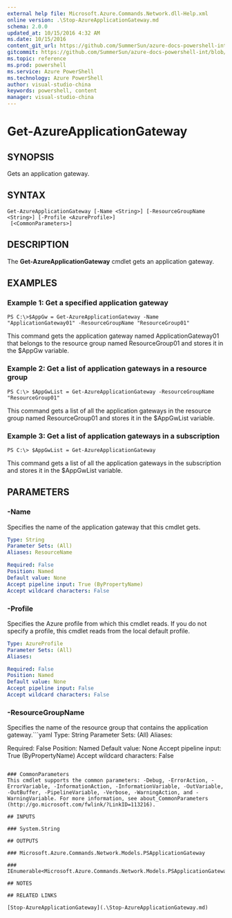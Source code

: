 ```yaml
---
external help file: Microsoft.Azure.Commands.Network.dll-Help.xml
online version: .\Stop-AzureApplicationGateway.md
schema: 2.0.0
updated_at: 10/15/2016 4:32 AM
ms.date: 10/15/2016
content_git_url: https://github.com/SummerSun/azure-docs-powershell-int/blob/master/azureps-cmdlets-docs/ResourceManager/AzureRM.Network/v0.9.8/CmdletMDs/Get-AzureApplicationGateway.md
gitcommit: https://github.com/SummerSun/azure-docs-powershell-int/blob/1bfd8e268acfc1799ad3f17c5a982578f54443cf/azureps-cmdlets-docs/ResourceManager/AzureRM.Network/v0.9.8/CmdletMDs/Get-AzureApplicationGateway.md
ms.topic: reference
ms.prod: powershell
ms.service: Azure PowerShell
ms.technology: Azure PowerShell
author: visual-studio-china
keywords: powershell, content
manager: visual-studio-china
---
```


# Get-AzureApplicationGateway

## SYNOPSIS
Gets an application gateway.

## SYNTAX

```
Get-AzureApplicationGateway [-Name <String>] [-ResourceGroupName <String>] [-Profile <AzureProfile>]
 [<CommonParameters>]
```

## DESCRIPTION
The **Get-AzureApplicationGateway** cmdlet gets an application gateway.

## EXAMPLES

### Example 1: Get a specified application gateway
```
PS C:\>$AppGw = Get-AzureApplicationGateway -Name "ApplicationGateway01" -ResourceGroupName "ResourceGroup01"
```

This command gets the application gateway named ApplicationGateway01 that belongs to the resource group named ResourceGroup01 and stores it in the $AppGw variable.

### Example 2: Get a list of application gateways in a resource group
```
PS C:\> $AppGwList = Get-AzureApplicationGateway -ResourceGroupName "ResourceGroup01"
```

This command gets a list of all the application gateways in the resource group named ResourceGroup01 and stores it in the $AppGwList variable.

### Example 3: Get a list of application gateways in a subscription
```
PS C:\> $AppGwList = Get-AzureApplicationGateway
```

This command gets a list of all the application gateways in the subscription and stores it in the $AppGwList variable.

## PARAMETERS

### -Name
Specifies the name of the application gateway that this cmdlet gets.

```yaml
Type: String
Parameter Sets: (All)
Aliases: ResourceName

Required: False
Position: Named
Default value: None
Accept pipeline input: True (ByPropertyName)
Accept wildcard characters: False
```

### -Profile
Specifies the Azure profile from which this cmdlet reads.
If you do not specify a profile, this cmdlet reads from the local default profile.

```yaml
Type: AzureProfile
Parameter Sets: (All)
Aliases: 

Required: False
Position: Named
Default value: None
Accept pipeline input: False
Accept wildcard characters: False
```

### -ResourceGroupName
Specifies the name of the resource group that contains the application gateway.```yaml
Type: String
Parameter Sets: (All)
Aliases: 

Required: False
Position: Named
Default value: None
Accept pipeline input: True (ByPropertyName)
Accept wildcard characters: False
```

### CommonParameters
This cmdlet supports the common parameters: -Debug, -ErrorAction, -ErrorVariable, -InformationAction, -InformationVariable, -OutVariable, -OutBuffer, -PipelineVariable, -Verbose, -WarningAction, and -WarningVariable. For more information, see about_CommonParameters (http://go.microsoft.com/fwlink/?LinkID=113216).

## INPUTS

### System.String

## OUTPUTS

### Microsoft.Azure.Commands.Network.Models.PSApplicationGateway

### IEnumerable<Microsoft.Azure.Commands.Network.Models.PSApplicationGateway>

## NOTES

## RELATED LINKS

[Stop-AzureApplicationGateway](.\Stop-AzureApplicationGateway.md)

